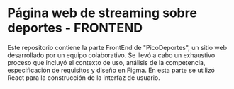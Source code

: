 # Página web de streaming sobre deportes - FRONTEND

Este repositorio contiene la parte FrontEnd de "PicoDeportes", un sitio web desarrollado por un equipo colaborativo. Se llevó a cabo un exhaustivo proceso que incluyó el contexto de uso, análisis de la competencia, especificación de requisitos y diseño en Figma. En esta parte se utilizó React para la construcción de la interfaz de usuario.


